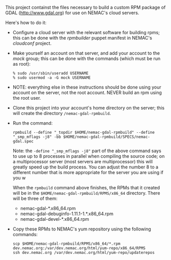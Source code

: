 This project containst the files necessary to build a custom RPM package of GDAL (http://www.gdal.org)
for use on NEMAC's cloud servers.

Here's how to do it:

* Configure a cloud server with the relevant software for building
  rpms; this can be done with the _rpmbuilder_ puppet manifest in
  NEMAC's _cloudconf_ project.
  
* Make yourself an account on that server, and add your account to the
  _mock_ group; this can be done with the commands (which must be run
  as root):
  
  ```
  % sudo /usr/sbin/useradd USERNAME
  % sudo usermod -a -G mock USERNAME
  ```
      
* NOTE: everything else in these instructions should be done using
  your account on the server, not the root account.  NEVER build an
  rpm using the root user.
      
* Clone this project into your account's home directory on the server;
  this will create the directory `/nemac-gdal-rpmbuild`.
  
* Run the command:

  ```
  rpmbuild --define "_topdir $HOME/nemac-gdal-rpmbuild" --define "_smp_mflags -j8" -bb $HOME/nemac-gdal-rpmbuild/SPECS/nemac-gdal.spec
  ```

  Note: the `-define "_smp_mflags -j8"` part of the above command says
  to use up to 8 processes in parallel when compiling the source code;
  on a multiprocessor server (most servers are multiprocessor) this
  will greatly speed up the build process.  You can adjust the number
  8 to a different number that is more appropriate for the server you
  are using if you w

  When the `rpmbuild` command above finishes, the RPMs that it created will be in the
  `$HOME/nemac-gdal-rpmbuild/RPMS/x86_64` directory.  There will be three of them:

    * nemac-gdal-*.x86_64.rpm
    * nemac-gdal-debuginfo-1.11.1-1.*.x86_64.rpm
    * nemac-gdal-devel-*.x86_64.rpm
    
* Copy these RPMs to NEMAC's yum repository using the following commands:    

  ```
  scp $HOME/nemac-gdal-rpmbuild/RPMS/x86_64/*.rpm dev.nemac.org:/var/dev.nemac.org/html/yum-repo/x86_64/RPMS
  ssh dev.nemac.org /var/dev.nemac.org/html/yum-repo/updaterepos
  ```
